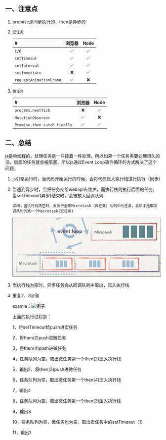 ##  一、注意点
1. promise是同步执行的，then是异步的 

2. `宏任务`

   | #                       | 浏览器 | Node |
   | :---------------------- | :----: | :--: |
   | `I/O`                   |   ✅    |  ✅   |
   | `setTimeout`            |   ✅    |  ✅   |
   | `setInterval`           |   ✅    |  ✅   |
   | `setImmediate`          |   ❌    |  ✅   |
   | `requestAnimationFrame` |   ✅    |  ❌   |

3. `微任务`

   | #                            | 浏览器 | Node |
   | :--------------------------- | :----: | :--: |
   | `process.nextTick`           |   ❌    |  ✅   |
   | `MutationObserver`           |   ✅    |  ❌   |
   | `Promise.then catch finally` |   ✅    |  ✅   |



## 二、总结

js是单线程的，处理任务是一件接着一件处理，所以如果一个任务需要处理很久的话，后面的任务就会被阻塞，所以js通过Event Loop事件循环的方式解决了这个问题。

1. js引擎运行时，当代码开始运行的时候，会将代码压入执行栈进行执行（同步）

2. 当遇到异步时，会把任务交给webapi去维护，而执行栈则执行后面的任务，当setTimeout(异步)结束时，会被放入回调队列

   `详细：当执行栈清空时，会执行全部Microtask（微任务）队列中的任务，最后才是取回调队列的第一个Macrotask(宏任务)`

   ![事件循环](./事件循环.png)

3. 当执行栈为空时，异步任务会从回调队列中取出，压入执行栈

4. 重复2、3步骤

   examle：![例子](./例1.png)

   上面的执行过程是：

   1，将setTimeout给push进宏任务

   2，将then(2)push进微任务

   3，将then(4)push进微任务

   4，任务队列为空，取出微任务第一个then(2)压入执行栈

   5，输出2，将then(3)push进微任务

   6，任务队列为空，取出微任务第一个then(4)压入执行栈

   7，输出4

   8，任务队列为空，取出微任务第一个then(3)压入执行栈

   9，输出3

   10，任务队列为空，微任务也为空，取出宏任务中的setTimeout（1）

   11，输出1